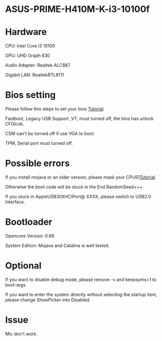 # ASUS-PRIME-H410M-K-i3-10100f

# Hardware

CPU: Intel Core i3 10100

GPU: UHD Graph 630

Audio Adapter: Realtek ALC887

Gigabit LAN: RealtekRTL8111

# Bios setting

Please follow this steps to set your bios [Tutorial](https://jingyan.baidu.com/article/90bc8fc822c5d8b752640c1c.html).

Fastboot, Legacy USB Support ,VT, must turned off, the bios has unlock CFGlcok.

CSM can't be turned off if use VGA to boot.

TPM, Serial port must turned off.

# Possible errors

If you install mojava or an older version, please mask your CPUID[Tutorial](https://blog.csdn.net/YUELEI118/article/details/113828244).

Otherwise the boot code will be stuck in the End RandomSeed+++

If you stuck in AppleUSB30XHCIPort@ XXXX, please switch to USB2.0 Interface.

# Bootloader

Opencore Version: 0.66

System Edition: Mojave and Catalina is well tested.

# Optional

If you want to disable debug mode, please remove -v and keepsyms=1 to boot-args

If you want to enter the system directly without selecting the startup item, please change ShowPicker into Disabled.

# Issue

Mic don't work.
